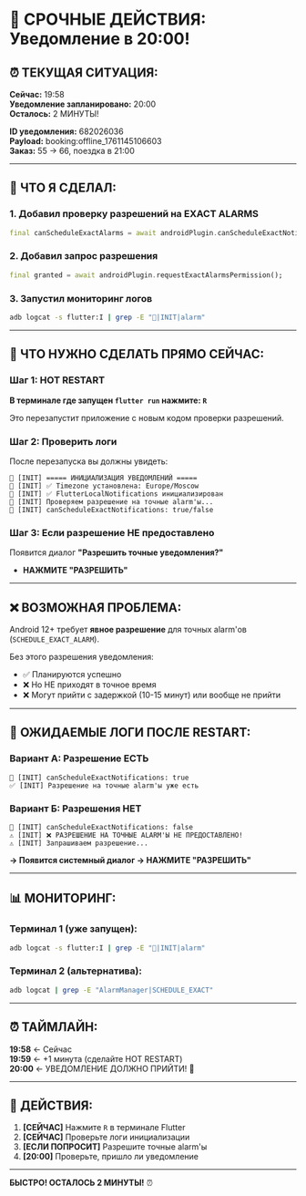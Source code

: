 # 🚨 СРОЧНЫЕ ДЕЙСТВИЯ: Уведомление в 20:00!

## ⏰ ТЕКУЩАЯ СИТУАЦИЯ:

**Сейчас:** 19:58  
**Уведомление запланировано:** 20:00  
**Осталось:** 2 МИНУТЫ!

**ID уведомления:** 682026036  
**Payload:** booking:offline_1761145106603  
**Заказ:** 55 → 66, поездка в 21:00

---

## 🔧 ЧТО Я СДЕЛАЛ:

### 1. Добавил проверку разрешений на EXACT ALARMS
```dart
final canScheduleExactAlarms = await androidPlugin.canScheduleExactNotifications();
```

### 2. Добавил запрос разрешения
```dart
final granted = await androidPlugin.requestExactAlarmsPermission();
```

### 3. Запустил мониторинг логов
```bash
adb logcat -s flutter:I | grep -E "🔔|INIT|alarm"
```

---

## 📱 ЧТО НУЖНО СДЕЛАТЬ ПРЯМО СЕЙЧАС:

### Шаг 1: HOT RESTART
**В терминале где запущен `flutter run` нажмите: `R`**

Это перезапустит приложение с новым кодом проверки разрешений.

### Шаг 2: Проверить логи
После перезапуска вы должны увидеть:
```
🔔 [INIT] ===== ИНИЦИАЛИЗАЦИЯ УВЕДОМЛЕНИЙ =====
🔔 [INIT] ✅ Timezone установлена: Europe/Moscow
🔔 [INIT] ✅ FlutterLocalNotifications инициализирован
🔔 [INIT] Проверяем разрешение на точные alarm'ы...
🔔 [INIT] canScheduleExactNotifications: true/false
```

### Шаг 3: Если разрешение НЕ предоставлено
Появится диалог **"Разрешить точные уведомления?"**
- **НАЖМИТЕ "РАЗРЕШИТЬ"**

---

## ❌ ВОЗМОЖНАЯ ПРОБЛЕМА:

Android 12+ требует **явное разрешение** для точных alarm'ов (`SCHEDULE_EXACT_ALARM`).

Без этого разрешения уведомления:
- ✅ Планируются успешно
- ❌ Но НЕ приходят в точное время
- ❌ Могут прийти с задержкой (10-15 минут) или вообще не прийти

---

## 🎯 ОЖИДАЕМЫЕ ЛОГИ ПОСЛЕ RESTART:

### Вариант А: Разрешение ЕСТЬ
```
🔔 [INIT] canScheduleExactNotifications: true
✅ [INIT] Разрешение на точные alarm'ы уже есть
```

### Вариант Б: Разрешения НЕТ
```
🔔 [INIT] canScheduleExactNotifications: false
⚠️ [INIT] ❌ РАЗРЕШЕНИЕ НА ТОЧНЫЕ ALARM'Ы НЕ ПРЕДОСТАВЛЕНО!
⚠️ [INIT] Запрашиваем разрешение...
```

**→ Появится системный диалог → НАЖМИТЕ "РАЗРЕШИТЬ"**

---

## 📊 МОНИТОРИНГ:

### Терминал 1 (уже запущен):
```bash
adb logcat -s flutter:I | grep -E "🔔|INIT|alarm"
```

### Терминал 2 (альтернатива):
```bash
adb logcat | grep -E "AlarmManager|SCHEDULE_EXACT"
```

---

## ⏰ ТАЙМЛАЙН:

**19:58** ← Сейчас  
**19:59** ← +1 минута (сделайте HOT RESTART)  
**20:00** ← УВЕДОМЛЕНИЕ ДОЛЖНО ПРИЙТИ! 🎯

---

## 🚀 ДЕЙСТВИЯ:

1. **[СЕЙЧАС]** Нажмите `R` в терминале Flutter
2. **[СЕЙЧАС]** Проверьте логи инициализации
3. **[ЕСЛИ ПОПРОСИТ]** Разрешите точные alarm'ы
4. **[20:00]** Проверьте, пришло ли уведомление

---

**БЫСТРО! ОСТАЛОСЬ 2 МИНУТЫ!** ⏰
